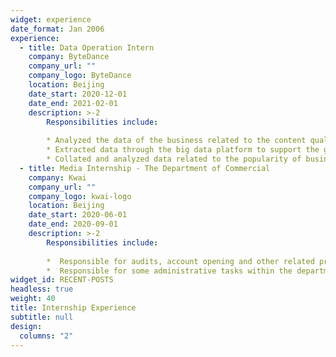 ```yaml
---
widget: experience
date_format: Jan 2006
experience:
  - title: Data Operation Intern
    company: ByteDance
    company_url: ""
    company_logo: ByteDance
    location: Beijing
    date_start: 2020-12-01
    date_end: 2021-02-01
    description: >-2
        Responsibilities include:
        
        * Analyzed the data of the business related to the content quality team, identified possible security risks in each business segment through the data, communicated and collaborated with the partner team to collect and collate the data regularly
        * Extracted data through the big data platform to support the group's analysis report output; sorting out the underlying indicators and verifying the accuracy of the online data through cross-comparison of data from multiple parties
        * Collated and analyzed data related to the popularity of business line anchors, judged the quality of live broadcasts and assisted in the development of optimization strategies
  - title: Media Internship - The Department of Commercial
    company: Kwai
    company_url: ""
    company_logo: kwai-logo
    location: Beijing
    date_start: 2020-06-01
    date_end: 2020-09-01
    description: >-2
        Responsibilities include:
        
        *  Responsible for audits, account opening and other related processes directly related to clients; seamlessly connects agents and clients, tracking and resolving issues based on immediate needs
        *  Responsible for some administrative tasks within the department on a day-to-day basis, as well as monitoring public opinion data in the backend of Racer commercialization
widget_id: RECENT-POSTS
headless: true
weight: 40
title: Internship Experience
subtitle: null
design:
  columns: "2"
---
```

